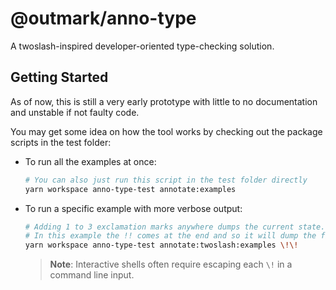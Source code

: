 # @outmark/anno-type

A twoslash-inspired developer-oriented type-checking solution.

## Getting Started

As of now, this is still a very early prototype with little to no documentation and unstable if not faulty code.

You may get some idea on how the tool works by checking out the package scripts in the test folder:

- To run all the examples at once:

  ```sh
  # You can also just run this script in the test folder directly
  yarn workspace anno-type-test annotate:examples
  ```

- To run a specific example with more verbose output:
  
  ```sh
  # Adding 1 to 3 exclamation marks anywhere dumps the current state.
  # In this example the !! comes at the end and so it will dump the final state.
  yarn workspace anno-type-test annotate:twoslash:examples \!\!
  ```

  > **Note**: Interactive shells often require escaping each `\!` in a command line input.
